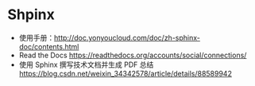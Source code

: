 # Shpinx

+ 使用手册：http://doc.yonyoucloud.com/doc/zh-sphinx-doc/contents.html
+ Read the Docs https://readthedocs.org/accounts/social/connections/
+ 使用 Sphinx 撰写技术文档并生成 PDF 总结 https://blog.csdn.net/weixin_34342578/article/details/88589942
